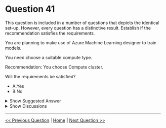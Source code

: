 # Question 41

This question is included in a number of questions that depicts the identical set-up. However, every question has a distinctive result. Establish if the recommendation satisfies the requirements.

You are planning to make use of Azure Machine Learning designer to train models.

You need choose a suitable compute type.

Recommendation: You choose Compute cluster.

Will the requirements be satisfied?

- A.Yes
- B.No

<details>
  <summary>Show Suggested Answer</summary>

<strong>A</strong><br>

</details>

<details>
  <summary>Show Discussions</summary>

<blockquote><p><strong>phdykd</strong> <code>(Thu 01 Aug 2024 21:10)</code> - <em>Upvotes: 4</em></p><p>Create a cloud-based compute instance to use for your development environment.
Create a cloud-based compute cluster to use for training your model.</p></blockquote>
<blockquote><p><strong>MonaHallaq</strong> <code>(Mon 08 Jul 2024 03:56)</code> - <em>Upvotes: 2</em></p><p>According to the link shared below 
 https://docs.microsoft.com/en-us/azure/machine-learning/concept-compute-target#train
even compute instance can be used. Keep in mind that Azure is changing and evolving all the time</p></blockquote>
<blockquote><p><strong>PremPatrick</strong> <code>(Fri 10 May 2024 01:57)</code> - <em>Upvotes: 3</em></p><p>https://learn.microsoft.com/en-us/azure/machine-learning/concept-compute-target#train

Says even Compute Instance is possible Answer?</p></blockquote>

<blockquote><p><strong>pancman</strong> <code>(Fri 13 Oct 2023 19:30)</code> - <em>Upvotes: 4</em></p><p>Yes is the correct answer</p></blockquote>
<blockquote><p><strong>Gabonia</strong> <code>(Mon 19 Feb 2024 15:32)</code> - <em>Upvotes: 1</em></p><p>correct</p></blockquote>
<blockquote><p><strong>YipingRuan</strong> <code>(Fri 13 Jan 2023 04:25)</code> - <em>Upvotes: 2</em></p><p>Can be &quot;Compute instance“？</p></blockquote>
<blockquote><p><strong>a_sisbarra</strong> <code>(Sun 15 Jan 2023 11:20)</code> - <em>Upvotes: 6</em></p><p>Nope see the table at https://docs.microsoft.com/en-us/azure/machine-learning/concept-compute-target#train</p></blockquote>

</details>

---

[<< Previous Question](question_40.md) | [Home](../index.md) | [Next Question >>](question_42.md)
